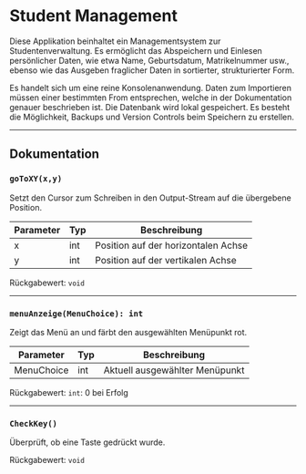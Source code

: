 # Student Management
Diese Applikation beinhaltet ein Managementsystem zur Studentenverwaltung.
Es ermöglicht das Abspeichern und Einlesen persönlicher Daten, wie etwa Name, Geburtsdatum, Matrikelnummer usw., ebenso wie das Ausgeben fraglicher Daten in sortierter, strukturierter Form.

Es handelt sich um eine reine Konsolenanwendung. Daten zum Importieren müssen einer bestimmten From entsprechen, welche in der Dokumentation genauer beschrieben ist.
Die Datenbank wird lokal gespeichert. Es besteht die Möglichkeit, Backups und Version Controls beim Speichern zu erstellen.

-----
## Dokumentation
### `goToXY(x,y)`
Setzt den Cursor zum Schreiben in den Output-Stream auf die übergebene Position.

| Parameter | Typ | Beschreibung                        |
|-----------|-----|-------------------------------------|
| x         | int | Position auf der horizontalen Achse |
| y         | int | Position auf der vertikalen Achse   |

Rückgabewert:
`void`

---
### `menuAnzeige(MenuChoice): int`
Zeigt das Menü an und färbt den ausgewählten Menüpunkt rot.

| Parameter  | Typ | Beschreibung                      |
|------------|-----|-----------------------------------|
| MenuChoice | int | Aktuell ausgewählter Menüpunkt    |

Rückgabewert:
`int`: 0 bei Erfolg

---
### `CheckKey()`
Überprüft, ob eine Taste gedrückt wurde.

Rückgabewert:
`void`